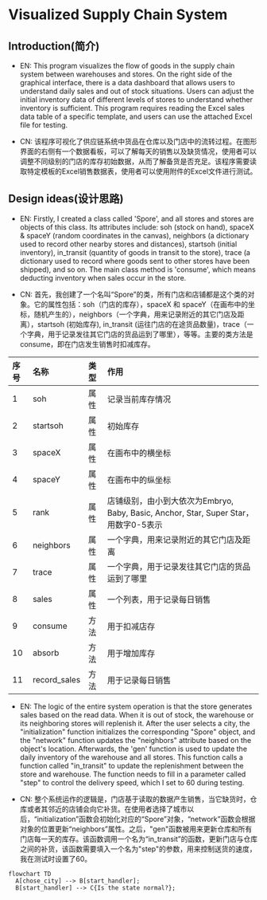 # Visualized Supply Chain System

## Introduction(简介)

- EN: This program visualizes the flow of goods in the supply chain system between warehouses and stores. 
On the right side of the graphical interface, there is a data dashboard that allows users to understand daily sales and out of stock situations. Users can adjust the initial inventory data of different levels of stores to understand whether inventory is sufficient.
This program requires reading the Excel sales data table of a specific template, and users can use the attached Excel file for testing.

- CN: 该程序可视化了供应链系统中货品在仓库以及门店中的流转过程。在图形界面的右侧有一个数据看板，可以了解每天的销售以及缺货情况，使用者可以调整不同级别的门店的库存初始数据，从而了解备货是否充足。该程序需要读取特定模板的Excel销售数据表，使用者可以使用附件的Excel文件进行测试。

## Design ideas(设计思路)

- EN: Firstly, I created a class called 'Spore', and all stores and stores are objects of this class. Its attributes include: soh (stock on hand), spaceX & spaceY (random coordinates in the canvas), neighbors (a dictionary used to record other nearby stores and distances), startsoh (initial inventory), in_transit (quantity of goods in transit to the store), trace (a dictionary used to record where goods sent to other stores have been shipped), and so on. The main class method is 'consume', which means deducting inventory when sales occur in the store.

- CN: 首先，我创建了一个名叫“Spore”的类，所有门店和店铺都是这个类的对象。它的属性包括：soh（门店的库存），spaceX 和 spaceY（在画布中的坐标，随机产生的），neighbors（一个字典，用来记录附近的其它门店及距离），startsoh (初始库存), in_transit (运往门店的在途货品数量)，trace（一个字典，用于记录发往其它门店的货品运到了哪里），等等。主要的类方法是consume，即在门店发生销售时扣减库存。

|序号|名称|类型|作用|
|:---|:---|:---|:---|
|1|soh|属性|记录当前库存情况|
|2|startsoh|属性|初始库存|
|3|spaceX|属性|在画布中的横坐标|
|4|spaceY|属性|在画布中的纵坐标|
|5|rank|属性|店铺级别，由小到大依次为Embryo, Baby, Basic, Anchor, Star, Super Star，用数字0-5表示|
|6|neighbors|属性|一个字典，用来记录附近的其它门店及距离|
|7|trace|属性|一个字典，用于记录发往其它门店的货品运到了哪里|
|8|sales|属性|一个列表，用于记录每日销售|
|9|consume|方法|用于扣减店存|
|10|absorb|方法|用于增加库存|
|11|record_sales|方法|用于记录每日销售|

- EN: The logic of the entire system operation is that the store generates sales based on the read data. When it is out of stock, the warehouse or its neighboring stores will replenish it. After the user selects a city, the "initialization" function initializes the corresponding "Spore" object, and the "network" function updates the "neighbors" attribute based on the object's location. Afterwards, the 'gen' function is used to update the daily inventory of the warehouse and all stores. This function calls a function called "in_transit" to update the replenishment between the store and warehouse. The function needs to fill in a parameter called "step" to control the delivery speed, which I set to 60 during testing.

- CN: 整个系统运作的逻辑是，门店基于读取的数据产生销售，当它缺货时，仓库或者其邻近的店铺会向它补货。在使用者选择了城市以后，“initialization”函数会初始化对应的“Spore”对象，“network”函数会根据对象的位置更新“neighbors”属性。之后，"gen"函数被用来更新仓库和所有门店每一天的库存。该函数调用一个名为“in_transit”的函数，更新门店与仓库之间的补货，该函数需要填入一个名为"step"的参数，用来控制送货的速度，我在测试时设置了60。

```mermaid
flowchart TD
  A[chose_city] --> B[start_handler];
  B[start_handler] --> C{Is the state normal?};
```
